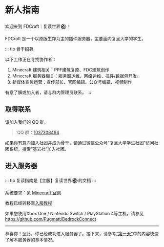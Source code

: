 # 新人指南

欢迎来到 FDCraft｜复读世界𒆙！

FDCraft 是一个以原版生存为主的插件服务器，主要面向复旦大学的学生。

::: tip 骨干招募

以下工作正在寻找协作者：

1. Minecraft 建筑相关：PPF建筑复原、FDC建筑创作 
2. Minecraft 服务器相关：服务器运维、网络运维、插件/数据包开发、
3. 新媒体宣传运营：宣传部长、官网编辑、公众号编辑、视频制作

有意了解或加入者，请与群内管理员联系。
:::

## 取得联系

请加入我们的 QQ 群。

> QQ 群：[1037308494](https://qm.qq.com/cgi-bin/qm/qr?k=5UByHLWaGmk0sAgFSGGYx78F_zgiArVk&jump_from=webapi)

如果你有意向加入社团并成为骨干，请通过微信公众号“复旦大学学生社团”访问社团系统，搜索“基岩社”加入社团。

## 进入服务器

::: tip
复读指南是【主服】复读世界𒆙的文档
:::

系统要求：见 [Minecraft 官网](https://www.minecraft.net/zh-hans/store/minecraft-java-edition#features2)

教程已经转移至[入服教程](https://docs.qq.com/doc/DSFpwT1Fra3BMdml1)

如果您使用Xbox One / Nintendo Switch / PlayStation 4等主机，请参见 https://github.com/Pugmatt/BedrockConnect

---

恭喜你！至此，你已经成功进入服务器了。接下来，请参考["第一天"](/guide/)中的内容快速了解本服务器的基本情况。
